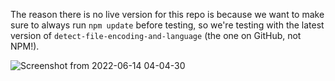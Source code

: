 The reason there is no live version for this repo is because we want to make sure to always run `npm update` before testing, so we're testing with the latest version of `detect-file-encoding-and-language` (the one on GitHub, not NPM!).

![Screenshot from 2022-06-14 04-04-30](https://user-images.githubusercontent.com/52784332/173478057-d3197be7-6e4f-485f-bb80-0d1a6450f0fe.png)
